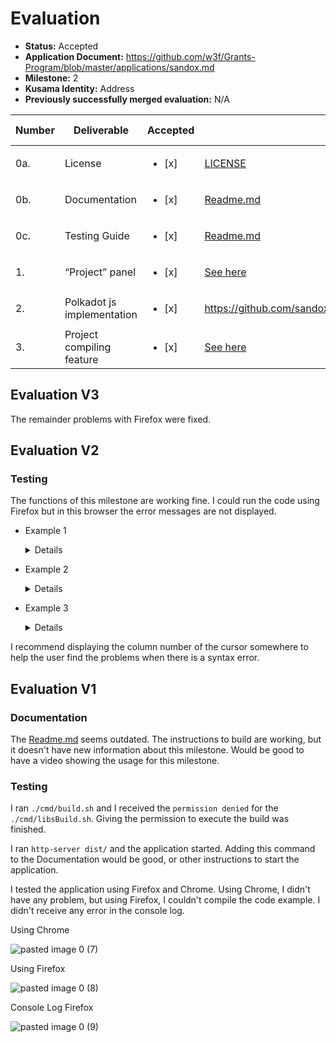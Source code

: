 # Evaluation

- **Status:** Accepted
- **Application Document:** https://github.com/w3f/Grants-Program/blob/master/applications/sandox.md 
- **Milestone:** 2
- **Kusama Identity:** Address
- **Previously successfully merged evaluation:** N/A

| Number | Deliverable | Accepted | Link | Evaluation Notes |
| ------ | ----------- | -------- | ---- |----------------- |
| 0a.  | License | <ul><li>[x] </li></ul>| [LICENSE]( https://github.com/sandoxio/sandox/blob/main/LICENSE) |  |
| 0b.  | Documentation | <ul><li>[x] </li></ul>| [Readme.md](https://github.com/sandoxio/sandox/blob/main/README.md) |  |
| 0c.  | Testing Guide | <ul><li>[x] </li></ul>| [Readme.md](https://github.com/sandoxio/sandox/blob/main/README.md#how-to) |  |
| 1.  | “Project” panel | <ul><li>[x] </li></ul>| [See here](https://github.com/sandoxio/sandox/blob/main/src/components/panels/projectInfo/projectInfo.js) |  | 
| 2.  | Polkadot js implementation | <ul><li>[x] </li></ul>| https://github.com/sandoxio/sandox/blob/main/src/service/projectManager.js#L399 |  
| 3.  | Project compiling feature | <ul><li>[x] </li></ul>| [See here](https://github.com/sandoxio/sandox/blob/main/src/service/projectManager.js) |  |  

## Evaluation V3

The remainder problems with Firefox were fixed.

## Evaluation V2

### Testing

The functions of this milestone are working fine. I could run the code using Firefox but in this browser the error messages are not displayed.

- Example 1
    
    <details>

    app.js

    ```
    console.logERROR("Test")
    ```

    Firefox

    ```
    12:29:29    >   Launched "app.js"
    12:29:29    >   @app.js:2:9
    ```

    Chrome

    ```
    12:30:59	>	Launched "app.js"
    12:30:59	>	TypeError: console.logERROR is not a function
                    at app.js:1:9
    ```
    </details>

- Example 2

    <details>

    app.js

    ```
    console.logERROR(Test")
    ```

    Firefox

    ```
    12:45:23    >   Launched "app.js"
    12:45:23    >
    ```

    Chrome

    ```
    12:45:07	>	Launched "app.js"
    12:45:07	>	SyntaxError: missing ) after argument list
    ```

    </details>

- Example 3

    <details>

    blockchain.js

    ```
    import {ApiPromise, WsProvider} from '@polkadot/api';
    import {cryptoWaitReady} from '@polkadot/util-crypto';


    cryptoWaitReady().then(async () => {
        const wsProvider = new WsProviderERROR('wss://rpc.polkadot.io');
        const api = await ApiPromise.create({ provider: wsProvider }); 

        const chain = await api.rpc.system.chain();
        console.log('You are connected to chain ' + chain);
    });
    ```

    Firefox

    ```
    12:36:03    >   Launched "app.js"
    12:36:03    >   @src/blockchain.js:6:24
    ```

    Chrome

    ```
    12:35:38	>	Launched "app.js"
    12:35:38	>	ReferenceError: WsProviderERROR is not defined
                    at src/blockchain.js:6:24
    ```

    </details>

I recommend displaying the column number of the cursor somewhere to help the user find the problems when there is a syntax error.

## Evaluation V1

### Documentation 

The [Readme.md](https://github.com/sandoxio/sandox/blob/main/README.md) seems outdated. The instructions to build are working, but it doesn't have new information about this milestone. Would be good to have a video showing the usage for this milestone.

### Testing

I ran `./cmd/build.sh` and I received the `permission denied` for the `./cmd/libsBuild.sh`. Giving the permission to execute the build was finished.

I ran `http-server dist/` and the application started. Adding this command to the Documentation would be good, or other instructions to start the application.

I tested the application using Firefox and Chrome. Using Chrome, I didn't have any problem, but using Firefox, I couldn't compile the code example. I didn't receive any error in the console log.

Using Chrome


![pasted image 0 (7)](https://github.com/w3f/Grant-Milestone-Delivery/assets/112647953/76ac3e1a-6050-41fa-95d3-14fbe6816e2a)


Using Firefox


![pasted image 0 (8)](https://github.com/w3f/Grant-Milestone-Delivery/assets/112647953/a98b311d-b198-4a32-8889-52c5ea770b3e)



Console Log Firefox


![pasted image 0 (9)](https://github.com/w3f/Grant-Milestone-Delivery/assets/112647953/4d7e81d3-f234-4ba8-9eee-c98602fcc55d)


